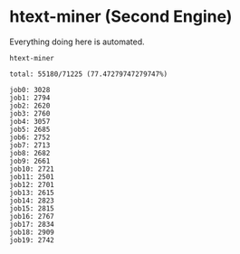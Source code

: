 # htext-miner (Second Engine)

Everything doing here is automated.

```
htext-miner

total: 55180/71225 (77.47279747279747%)

job0: 3028
job1: 2794
job2: 2620
job3: 2760
job4: 3057
job5: 2685
job6: 2752
job7: 2713
job8: 2682
job9: 2661
job10: 2721
job11: 2501
job12: 2701
job13: 2615
job14: 2823
job15: 2815
job16: 2767
job17: 2834
job18: 2909
job19: 2742
```